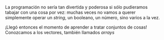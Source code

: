 La programación no sería tan divertida y poderosa si sólo pudieramos tabajar con una cosa por vez: muchas veces no vamos a querer simplemente operar un _string_, un booleano, un número, sino varios a la vez. 

¡Llegó entonces el momento de aprender a tratar conjuntos de cosas! Conozcamos a los vectores, también llamados _arrays_